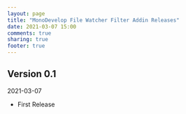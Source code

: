 ```yaml
---
layout: page
title: "MonoDevelop File Watcher Filter Addin Releases"
date: 2021-03-07 15:00
comments: true
sharing: true
footer: true
---
```


## Version 0.1

2021-03-07

 * First Release
 
